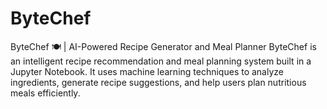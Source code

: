 # ByteChef
ByteChef 🍽️ | AI-Powered Recipe Generator and Meal Planner  ByteChef is an intelligent recipe recommendation and meal planning system built in a Jupyter Notebook. It uses machine learning techniques to analyze ingredients, generate recipe suggestions, and help users plan nutritious meals efficiently.  
